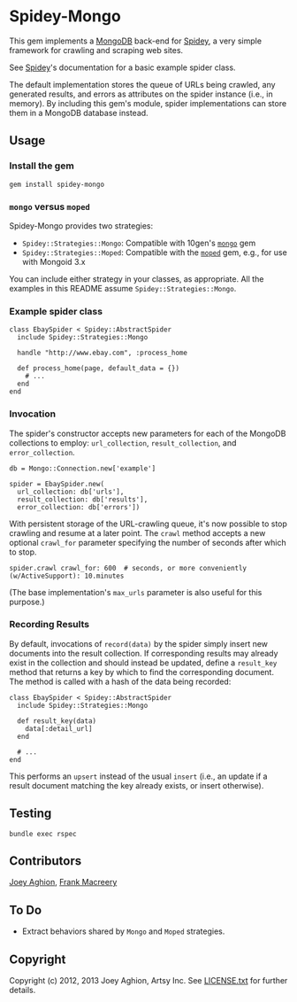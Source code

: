 Spidey-Mongo
============

This gem implements a [MongoDB](http://www.mongodb.org/) back-end for [Spidey](https://github.com/joeyAghion/spidey), a very simple framework for crawling and scraping web sites.

See [Spidey](https://githubcom/joeyAghion/spidey)'s documentation for a basic example spider class.

The default implementation stores the queue of URLs being crawled, any generated results, and errors as attributes on the spider instance (i.e., in memory). By including this gem's module, spider implementations can store them in a MongoDB database instead.

Usage
-----

### Install the gem

    gem install spidey-mongo


### `mongo` versus `moped`

Spidey-Mongo provides two strategies:

* `Spidey::Strategies::Mongo`: Compatible with 10gen's [`mongo`](https://github.com/mongodb/mongo-ruby-driver) gem
* `Spidey::Strategies::Moped`: Compatible with the [`moped`](https://github.com/mongoid/moped) gem, e.g., for use with Mongoid 3.x

You can include either strategy in your classes, as appropriate. All the examples in this README assume `Spidey::Strategies::Mongo`.


### Example spider class

    class EbaySpider < Spidey::AbstractSpider
      include Spidey::Strategies::Mongo
      
      handle "http://www.ebay.com", :process_home
      
      def process_home(page, default_data = {})
        # ...
      end
    end

### Invocation

The spider's constructor accepts new parameters for each of the MongoDB collections to employ: `url_collection`, `result_collection`, and `error_collection`.

    db = Mongo::Connection.new['example']
    
    spider = EbaySpider.new(
      url_collection: db['urls'],
      result_collection: db['results'],
      error_collection: db['errors'])

With persistent storage of the URL-crawling queue, it's now possible to stop crawling and resume at a later point. The `crawl` method accepts a new optional `crawl_for` parameter specifying the number of seconds after which to stop.

    spider.crawl crawl_for: 600  # seconds, or more conveniently (w/ActiveSupport): 10.minutes

(The base implementation's `max_urls` parameter is also useful for this purpose.)

### Recording Results

By default, invocations of `record(data)` by the spider simply insert new documents into the result collection. If corresponding results may already exist in the collection and should instead be updated, define a `result_key` method that returns a key by which to find the corresponding document. The method is called with a hash of the data being recorded:

    class EbaySpider < Spidey::AbstractSpider
      include Spidey::Strategies::Mongo
      
      def result_key(data)
        data[:detail_url]
      end

      # ...
    end

This performs an `upsert` instead of the usual `insert` (i.e., an update if a result document matching the key already exists, or insert otherwise).

Testing
-------

    bundle exec rspec

Contributors
------------

[Joey Aghion](https://github.com/joeyAghion), [Frank Macreery](https://github.com/fancyremarker)

To Do
-----
* Extract behaviors shared by `Mongo` and `Moped` strategies.

Copyright
---------
Copyright (c) 2012, 2013 Joey Aghion, Artsy Inc. See [LICENSE.txt](LICENSE.txt) for further details.
